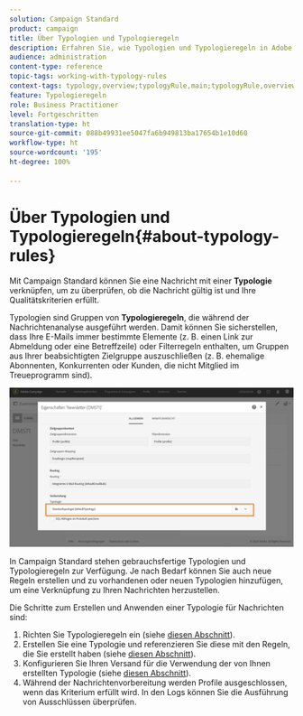 ```yaml
---
solution: Campaign Standard
product: campaign
title: Über Typologien und Typologieregeln
description: Erfahren Sie, wie Typologien und Typologieregeln in Adobe Campaign funktionieren.
audience: administration
content-type: reference
topic-tags: working-with-typology-rules
context-tags: typology,overview;typologyRule,main;typologyRule,overview
feature: Typologieregeln
role: Business Practitioner
level: Fortgeschritten
translation-type: ht
source-git-commit: 088b49931ee5047fa6b949813ba17654b1e10d60
workflow-type: ht
source-wordcount: '195'
ht-degree: 100%

---
```



# Über Typologien und Typologieregeln{#about-typology-rules}

Mit Campaign Standard können Sie eine Nachricht mit einer **Typologie** verknüpfen, um zu überprüfen, ob die Nachricht gültig ist und Ihre Qualitätskriterien erfüllt.

Typologien sind Gruppen von **Typologieregeln**, die während der Nachrichtenanalyse ausgeführt werden. Damit können Sie sicherstellen, dass Ihre E-Mails immer bestimmte Elemente (z. B. einen Link zur Abmeldung oder eine Betreffzeile) oder Filterregeln enthalten, um Gruppen aus Ihrer beabsichtigten Zielgruppe auszuschließen (z. B. ehemalige Abonnenten, Konkurrenten oder Kunden, die nicht Mitglied im Treueprogramm sind).

![](assets/typology_messagelink.png)

In Campaign Standard stehen gebrauchsfertige Typologien und Typologieregeln zur Verfügung. Je nach Bedarf können Sie auch neue Regeln erstellen und zu vorhandenen oder neuen Typologien hinzufügen, um eine Verknüpfung zu Ihren Nachrichten herzustellen.

Die Schritte zum Erstellen und Anwenden einer Typologie für Nachrichten sind:

1. Richten Sie Typologieregeln ein (siehe [diesen Abschnitt](../../sending/using/managing-typology-rules.md#creating-a-typology-rule)).
1. Erstellen Sie eine Typologie und referenzieren Sie diese mit den Regeln, die Sie erstellt haben (siehe [diesen Abschnitt](../../sending/using/managing-typologies.md#creating-a-typology)).
1. Konfigurieren Sie Ihren Versand für die Verwendung der von Ihnen erstellten Typologie (siehe [diesen Abschnitt](../../sending/using/managing-typologies.md#applying-typologies-to-messages)).
1. Während der Nachrichtenvorbereitung werden Profile ausgeschlossen, wenn das Kriterium erfüllt wird. In den Logs können Sie die Ausführung von Ausschlüssen überprüfen.
